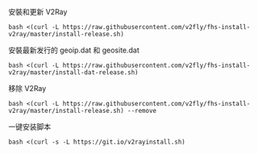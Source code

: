 安裝和更新 V2Ray
```
bash <(curl -L https://raw.githubusercontent.com/v2fly/fhs-install-v2ray/master/install-release.sh)
```
安裝最新发行的 geoip.dat 和 geosite.dat
```
bash <(curl -L https://raw.githubusercontent.com/v2fly/fhs-install-v2ray/master/install-dat-release.sh)
```
移除 V2Ray
```
bash <(curl -L https://raw.githubusercontent.com/v2fly/fhs-install-v2ray/master/install-release.sh) --remove
```
一键安装脚本
```
bash <(curl -s -L https://git.io/v2rayinstall.sh)
```
